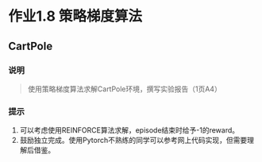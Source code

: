 # 作业1.8 策略梯度算法
## CartPole
### 说明
> 使用策略梯度算法求解CartPole环境，撰写实验报告（1页A4）
### 提示
1. 可以考虑使用REINFORCE算法求解，episode结束时给予-1的reward。
2. 鼓励独立完成。使用Pytorch不熟练的同学可以参考网上代码实现，但需要理解后借鉴。